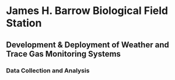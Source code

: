 # James H. Barrow Biological Field Station
## Development & Deployment of Weather and Trace Gas Monitoring Systems
### Data Collection and Analysis
